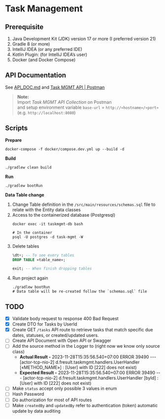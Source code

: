 # Task Management
## Prerequisite
1. Java Development Kit (JDK) version 17 or more (I preferred version 21)
2. Gradle 8 (or more)
3. IntelliJ IDEA (or any preferred IDE)
4. Kotlin Plugin: (for IntelliJ IDEA’s user)
5. Docker (and Docker Compose)

## API Documentation
See [API_DOC.md](/apidoc/API_DOC.md) and [Task MGMT API | Postman](/apidoc/api-doc.json)
> **Note:**\
> Import _Task MGMT API Collection_ on Postman\
> and setup environment variable `base-url` = `http://«hostname»/«port»` (e.g. `http://localhost:8080`)

## Scripts
**Prepare**
```shell
docker-compose -f docker/compose.dev.yml up --build -d
```

**Build**
```shell
./gradlew clean build
```

**Run**
```shell
./gradlew bootRun
```

**Data Table change**
1. Change Table definition in the `/src/main/resources/schemas.sql` file to relate with the Entity data classes
2. Access to the containerized database (Postgresql)
    ```shell
    docker exec -it taskmgmt-db bash
   
    # In the container
    psql -U postgres -d task-mgmt -W
    ```
3. Delete tables
    ```sql
    \dt+; -- To see every tables
    DROP TABLE «table_name»;
    
    exit; -- When finish dropping tables
    ```
4. Run project again
    ```shell
    ./gradlew bootRun
    # Data table will be re-created follow the `schemas.sql` file
    ```

## TODO
- [x] Validate body request to response 400 Bad Request
- [x] Create DTO for Tasks by UserId
- [x] Create GET `/tasks` API route to retrieve tasks that match specific due dates, statuses, or created/updated users.
- [ ] Create API Document with Open API or Swagger
- [ ] Add the source method in the Logger to (right now we know only source class)
    - **Actual Result   -** 2023-11-28T15:35:56.540+07:00 ERROR 39490 --- [actor-tcp-nio-2] d.fresult.taskmgmt.handlers.UserHandler [«METHOD_NAME»]  : [User] with ID [222] does not exist)
    - **Expected Result -** 2023-11-28T15:35:56.540+07:00 ERROR 39490 --- [actor-tcp-nio-2] d.fresult.taskmgmt.handlers.UserHandler [byId]  : [User] with ID [222] does not exist)
- [ ] Make `status` accept only possible 3 values in enum
- [ ] Hash Password
- [ ] Do authorization for most of API routes
- [ ] Make `createdBy` and `updatedBy` refer to authentication (token) automatic update by data auditing
